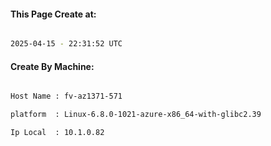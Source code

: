 
   
#### This Page Create at:

```bash

2025-04-15 - 22:31:52 UTC

```

#### Create By Machine:

```bash

Host Name : fv-az1371-571

platform  : Linux-6.8.0-1021-azure-x86_64-with-glibc2.39

Ip Local  : 10.1.0.82

```

